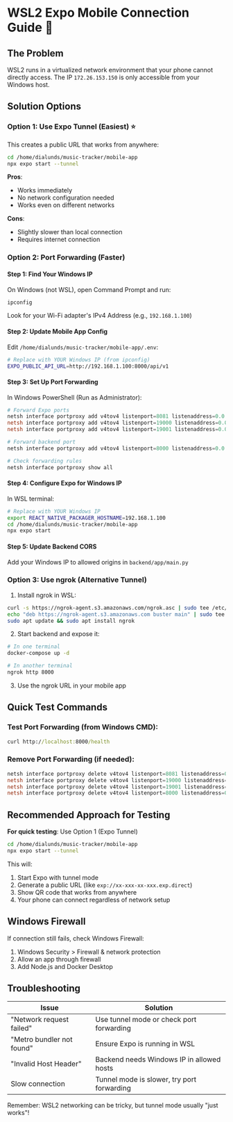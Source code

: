 # WSL2 Expo Mobile Connection Guide 🔧

## The Problem
WSL2 runs in a virtualized network environment that your phone cannot directly access. The IP `172.26.153.150` is only accessible from your Windows host.

## Solution Options

### Option 1: Use Expo Tunnel (Easiest) ⭐
This creates a public URL that works from anywhere:

```bash
cd /home/dialunds/music-tracker/mobile-app
npx expo start --tunnel
```

**Pros**: 
- Works immediately
- No network configuration needed
- Works even on different networks

**Cons**:
- Slightly slower than local connection
- Requires internet connection

### Option 2: Port Forwarding (Faster)

#### Step 1: Find Your Windows IP
On Windows (not WSL), open Command Prompt and run:
```cmd
ipconfig
```

Look for your Wi-Fi adapter's IPv4 Address (e.g., `192.168.1.100`)

#### Step 2: Update Mobile App Config
Edit `/home/dialunds/music-tracker/mobile-app/.env`:
```bash
# Replace with YOUR Windows IP (from ipconfig)
EXPO_PUBLIC_API_URL=http://192.168.1.100:8000/api/v1
```

#### Step 3: Set Up Port Forwarding
In Windows PowerShell (Run as Administrator):
```powershell
# Forward Expo ports
netsh interface portproxy add v4tov4 listenport=8081 listenaddress=0.0.0.0 connectport=8081 connectaddress=172.26.153.150
netsh interface portproxy add v4tov4 listenport=19000 listenaddress=0.0.0.0 connectport=19000 connectaddress=172.26.153.150
netsh interface portproxy add v4tov4 listenport=19001 listenaddress=0.0.0.0 connectport=19001 connectaddress=172.26.153.150

# Forward backend port
netsh interface portproxy add v4tov4 listenport=8000 listenaddress=0.0.0.0 connectport=8000 connectaddress=172.26.153.150

# Check forwarding rules
netsh interface portproxy show all
```

#### Step 4: Configure Expo for Windows IP
In WSL terminal:
```bash
# Replace with YOUR Windows IP
export REACT_NATIVE_PACKAGER_HOSTNAME=192.168.1.100
cd /home/dialunds/music-tracker/mobile-app
npx expo start
```

#### Step 5: Update Backend CORS
Add your Windows IP to allowed origins in `backend/app/main.py`

### Option 3: Use ngrok (Alternative Tunnel)

1. Install ngrok in WSL:
```bash
curl -s https://ngrok-agent.s3.amazonaws.com/ngrok.asc | sudo tee /etc/apt/trusted.gpg.d/ngrok.asc >/dev/null
echo "deb https://ngrok-agent.s3.amazonaws.com buster main" | sudo tee /etc/apt/sources.list.d/ngrok.list
sudo apt update && sudo apt install ngrok
```

2. Start backend and expose it:
```bash
# In one terminal
docker-compose up -d

# In another terminal
ngrok http 8000
```

3. Use the ngrok URL in your mobile app

## Quick Test Commands

### Test Port Forwarding (from Windows CMD):
```cmd
curl http://localhost:8000/health
```

### Remove Port Forwarding (if needed):
```powershell
netsh interface portproxy delete v4tov4 listenport=8081 listenaddress=0.0.0.0
netsh interface portproxy delete v4tov4 listenport=19000 listenaddress=0.0.0.0
netsh interface portproxy delete v4tov4 listenport=19001 listenaddress=0.0.0.0
netsh interface portproxy delete v4tov4 listenport=8000 listenaddress=0.0.0.0
```

## Recommended Approach for Testing

**For quick testing**: Use Option 1 (Expo Tunnel)
```bash
cd /home/dialunds/music-tracker/mobile-app
npx expo start --tunnel
```

This will:
1. Start Expo with tunnel mode
2. Generate a public URL (like `exp://xx-xxx-xx-xxx.exp.direct`)
3. Show QR code that works from anywhere
4. Your phone can connect regardless of network setup

## Windows Firewall

If connection still fails, check Windows Firewall:
1. Windows Security > Firewall & network protection
2. Allow an app through firewall
3. Add Node.js and Docker Desktop

## Troubleshooting

| Issue | Solution |
|-------|----------|
| "Network request failed" | Use tunnel mode or check port forwarding |
| "Metro bundler not found" | Ensure Expo is running in WSL |
| "Invalid Host Header" | Backend needs Windows IP in allowed hosts |
| Slow connection | Tunnel mode is slower, try port forwarding |

Remember: WSL2 networking can be tricky, but tunnel mode usually "just works"!
